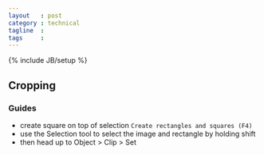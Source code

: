 ```yaml
---
layout   : post
category : technical
tagline  :
tags     :
---
```

{% include JB/setup %}

## Cropping

### Guides

- create square on top of selection `Create rectangles and squares (F4)`
- use the Selection tool to select the image and rectangle by holding shift  
- then head up to Object > Clip > Set
